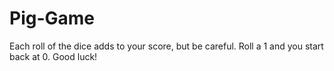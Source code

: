 # Pig-Game
Each roll of the dice adds to your score, but be careful. Roll a 1 and you start back at 0. Good luck!
